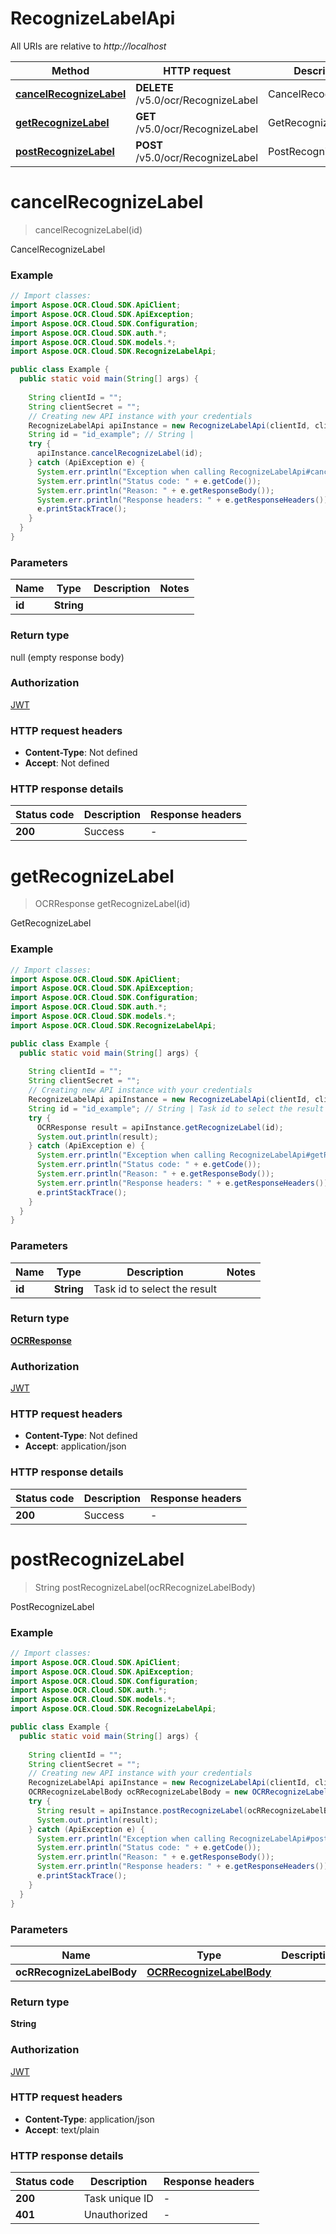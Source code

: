 # RecognizeLabelApi

All URIs are relative to *http://localhost*

| Method | HTTP request | Description |
|------------- | ------------- | -------------|
| [**cancelRecognizeLabel**](RecognizeLabelApi.md#cancelRecognizeLabel) | **DELETE** /v5.0/ocr/RecognizeLabel | CancelRecognizeLabel |
| [**getRecognizeLabel**](RecognizeLabelApi.md#getRecognizeLabel) | **GET** /v5.0/ocr/RecognizeLabel | GetRecognizeLabel |
| [**postRecognizeLabel**](RecognizeLabelApi.md#postRecognizeLabel) | **POST** /v5.0/ocr/RecognizeLabel | PostRecognizeLabel |


<a name="cancelRecognizeLabel"></a>
# **cancelRecognizeLabel**
> cancelRecognizeLabel(id)

CancelRecognizeLabel

### Example
```java
// Import classes:
import Aspose.OCR.Cloud.SDK.ApiClient;
import Aspose.OCR.Cloud.SDK.ApiException;
import Aspose.OCR.Cloud.SDK.Configuration;
import Aspose.OCR.Cloud.SDK.auth.*;
import Aspose.OCR.Cloud.SDK.models.*;
import Aspose.OCR.Cloud.SDK.RecognizeLabelApi;

public class Example {
  public static void main(String[] args) {
    
    String clientId = "";
    String clientSecret = "";
    // Creating new API instance with your credentials
    RecognizeLabelApi apiInstance = new RecognizeLabelApi(clientId, clientSecret);
    String id = "id_example"; // String | 
    try {
      apiInstance.cancelRecognizeLabel(id);
    } catch (ApiException e) {
      System.err.println("Exception when calling RecognizeLabelApi#cancelRecognizeLabel");
      System.err.println("Status code: " + e.getCode());
      System.err.println("Reason: " + e.getResponseBody());
      System.err.println("Response headers: " + e.getResponseHeaders());
      e.printStackTrace();
    }
  }
}
```

### Parameters

| Name | Type | Description  | Notes |
|------------- | ------------- | ------------- | -------------|
| **id** | **String**|  | |

### Return type

null (empty response body)

### Authorization

[JWT](../README.md#JWT)

### HTTP request headers

 - **Content-Type**: Not defined
 - **Accept**: Not defined

### HTTP response details
| Status code | Description | Response headers |
|-------------|-------------|------------------|
| **200** | Success |  -  |

<a name="getRecognizeLabel"></a>
# **getRecognizeLabel**
> OCRResponse getRecognizeLabel(id)

GetRecognizeLabel

### Example
```java
// Import classes:
import Aspose.OCR.Cloud.SDK.ApiClient;
import Aspose.OCR.Cloud.SDK.ApiException;
import Aspose.OCR.Cloud.SDK.Configuration;
import Aspose.OCR.Cloud.SDK.auth.*;
import Aspose.OCR.Cloud.SDK.models.*;
import Aspose.OCR.Cloud.SDK.RecognizeLabelApi;

public class Example {
  public static void main(String[] args) {
    
    String clientId = "";
    String clientSecret = "";
    // Creating new API instance with your credentials
    RecognizeLabelApi apiInstance = new RecognizeLabelApi(clientId, clientSecret);
    String id = "id_example"; // String | Task id to select the result
    try {
      OCRResponse result = apiInstance.getRecognizeLabel(id);
      System.out.println(result);
    } catch (ApiException e) {
      System.err.println("Exception when calling RecognizeLabelApi#getRecognizeLabel");
      System.err.println("Status code: " + e.getCode());
      System.err.println("Reason: " + e.getResponseBody());
      System.err.println("Response headers: " + e.getResponseHeaders());
      e.printStackTrace();
    }
  }
}
```

### Parameters

| Name | Type | Description  | Notes |
|------------- | ------------- | ------------- | -------------|
| **id** | **String**| Task id to select the result | |

### Return type

[**OCRResponse**](OCRResponse.md)

### Authorization

[JWT](../README.md#JWT)

### HTTP request headers

 - **Content-Type**: Not defined
 - **Accept**: application/json

### HTTP response details
| Status code | Description | Response headers |
|-------------|-------------|------------------|
| **200** | Success |  -  |

<a name="postRecognizeLabel"></a>
# **postRecognizeLabel**
> String postRecognizeLabel(ocRRecognizeLabelBody)

PostRecognizeLabel

### Example
```java
// Import classes:
import Aspose.OCR.Cloud.SDK.ApiClient;
import Aspose.OCR.Cloud.SDK.ApiException;
import Aspose.OCR.Cloud.SDK.Configuration;
import Aspose.OCR.Cloud.SDK.auth.*;
import Aspose.OCR.Cloud.SDK.models.*;
import Aspose.OCR.Cloud.SDK.RecognizeLabelApi;

public class Example {
  public static void main(String[] args) {
    
    String clientId = "";
    String clientSecret = "";
    // Creating new API instance with your credentials
    RecognizeLabelApi apiInstance = new RecognizeLabelApi(clientId, clientSecret);
    OCRRecognizeLabelBody ocRRecognizeLabelBody = new OCRRecognizeLabelBody(); // OCRRecognizeLabelBody | 
    try {
      String result = apiInstance.postRecognizeLabel(ocRRecognizeLabelBody);
      System.out.println(result);
    } catch (ApiException e) {
      System.err.println("Exception when calling RecognizeLabelApi#postRecognizeLabel");
      System.err.println("Status code: " + e.getCode());
      System.err.println("Reason: " + e.getResponseBody());
      System.err.println("Response headers: " + e.getResponseHeaders());
      e.printStackTrace();
    }
  }
}
```

### Parameters

| Name | Type | Description  | Notes |
|------------- | ------------- | ------------- | -------------|
| **ocRRecognizeLabelBody** | [**OCRRecognizeLabelBody**](OCRRecognizeLabelBody.md)|  | |

### Return type

**String**

### Authorization

[JWT](../README.md#JWT)

### HTTP request headers

 - **Content-Type**: application/json
 - **Accept**: text/plain

### HTTP response details
| Status code | Description | Response headers |
|-------------|-------------|------------------|
| **200** | Task unique ID |  -  |
| **401** | Unauthorized |  -  |

